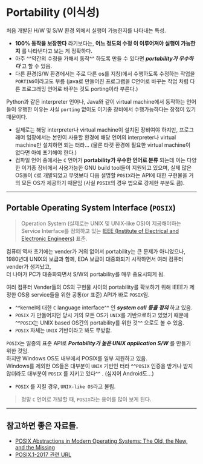 # Portability (이식성)

처음 개발된 H/W 및 S/W 환경 외에서 실행이 가능한지를 나타내는 특성.

* **100% 동작을 보장한다** 라기보다는, **어느 정도의 수정 이 이루어져야 실행이 가능한지** 를 나타낸다고 보는 게 정확하다.
* 아주 ^^약간의 수정을 가해서 동작^^ 하도록 만들 수 있다면 ***portability가 우수하다*** 고 할 수 있음.
* 다른 환경(S/W 환경에서는 주로 다른 os를 지칭)에서 수행하도록 수정하는 작업을 `PORTING`이라고도 부름 (java로 만들어진 프로그램을 C언어로 바꾸는 작업 처럼 다른 프로그래밍 언어로 바꾸는 것도 porting이라 부른다.)

Python과 같은 interpreter 언어나, Java와 같이 virtual machine에서 동작하는 언어들이 유행한 이유는 사실 `porting` 없이도 이기종 장비에서 수행가능하다는 장점이 있기 때문이다.

* 실제로는 해당 interpreter나 virtual machine이 설치된 장비여야 하지만, 프로그래머 입장에서는 본인이 사용할 환경에 해당 언어의 interpreter나 virtual machine만 설치하면 되는 터라... (물론 타켓 환경에 필요한 virtual machine이 없다면 아예 포기해야 한다.)
* 컴파일 언어 중에서는 `C` 언어가 **portability가 우수한 언어로 분류** 되는데 이는 다양한 이기종 장비에서 사용가능한 GNU build tool들이 지원되고 있으며, 실제 많은 OS들이 `C`로 개발되었고 무엇보다 다음 설명할 `POSIX`라는 API에 대한 구현물을 거의 모든 OS가 제공하기 때문임 (사실 `POSIX`의 경우 법으로 강제한 부분도 큼). 

---

## Portable Operating System Interface (`POSIX`)

> Operation System (실제로는 UNIX 및 UNIX-like OS)이 제공해야하는 Service Interface를 정의하고 있는 [IEEE (Institute of Electrical and Electronic Engineers)](https://www.ieee.org/) 표준. 

컴퓨터 역사 초기에는 vender가 거의 없어서 portability는 큰 문제가 아니었으나,  
1980년대 UNIX의 보급과 함께, EDA 보급이 대중화되기 시작하면서 여러 컴퓨터 vender가 생겨났고,  
더 나아가 PC가 대중화되면서 S/W의 portability를 매우 중요시되게 됨.

여러 컴퓨터 Vender들의 OS의 구현물 사이의 portability를 확보하기 위해 IEEE가 제정한 OS용 service들을 위한 공통(or 표준) API가 바로 `POSIX`임.

* ^^kernel에 대한 `C` language interface^^ 인 ***system call 등을 정의*** 하고 있음.  
* `POSIX` 가 만들어지던 당시 거의 모든 OS가 `UNIX`를 기반으로하고 있었기 때문에 ^^`POSIX`는 UNIX based OS간의 portability를 위한 것^^ 으로도 볼 수 있음.
* `POSIX` 자체는 `UNIX` 기반이라고 봐도 무방함.

`POSIX`는 일종의 표준 API로 ***Portability가 높은 UNIX application S/W*** 를 만들기 위한 것임.  
하지만 Windows OS도 내부에서 POSIX를 일부 지원하고 있음.  
Windows를 제외한 OS들은 대부분이 `UNIX` 기반인 터라 ^^`POSIX` 인증을 받거나 받지 않더라도 대부분이 `POSIX` 를 지키고 있다^^ . (심지어 Android도...)

* `POSIX` 를 지킬 경우, `UNIX-like OS`라고 불림.

> 정말 `C` 언어로 개발할 때, `POSIX`라는 용어를 많이 보게 된다.

---

## 참고하면 좋은 자료들.

* [POSIX Abstractions in Modern Operating Systems: The Old, the New, and the Missing](https://roxanageambasu.github.io/publications/eurosys2016posix.pdf)
* [POSIX.1-2017 관련 URL](https://pubs.opengroup.org/onlinepubs/9699919799/)
